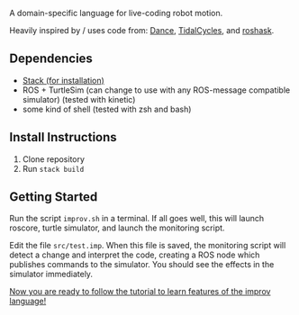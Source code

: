 A domain-specific language for live-coding robot motion.

Heavily inspired by / uses code from:
[Dance](http://haskell.cs.yale.edu/?post_type=publication&p=168),
[TidalCycles](https://tidalcycles.org/), and
[roshask](https://github.com/acowley/roshask).

Dependencies
-------------

-   [Stack (for installation)](https://docs.haskellstack.org/en/stable/README/)
-   ROS + TurtleSim (can change to use with any ROS-message compatible simulator) (tested with kinetic)
-   some kind of shell (tested with zsh and bash)

Install Instructions
-------------------

1. Clone repository
2. Run `stack build`

Getting Started
---------------

Run the script `improv.sh` in a terminal. If all goes well, this will launch
roscore, turtle simulator, and launch the monitoring script.

Edit the file `src/test.imp`. When this file is saved, the monitoring script will
detect a change and interpret the code, creating a ROS node which publishes commands
to the simulator. You should see the effects in the simulator immediately.

[Now you are ready to follow the tutorial to learn features of the improv
language!](https://github.com/alexandroid000/improv/wiki/Tutorial)
